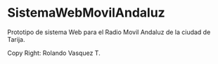 # SistemaWebMovilAndaluz
Prototipo de sistema Web para el Radio Movil Andaluz de la ciudad de Tarija.

Copy Right: Rolando Vasquez T.

